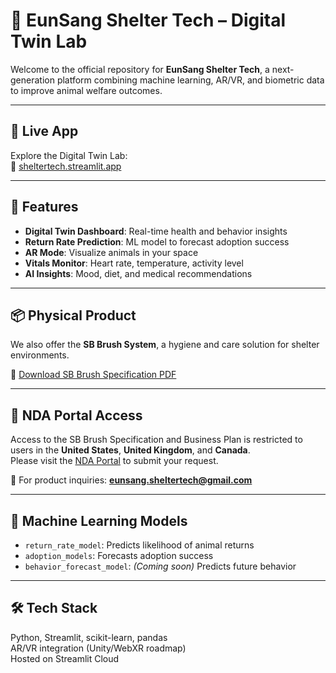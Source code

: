 # 🐾 EunSang Shelter Tech – Digital Twin Lab

Welcome to the official repository for **EunSang Shelter Tech**, a next-generation platform combining machine learning, AR/VR, and biometric data to improve animal welfare outcomes.

---

## 🚀 Live App  
Explore the Digital Twin Lab:  
🔗 [sheltertech.streamlit.app](https://sheltertech.streamlit.app)

---

## 🧠 Features  
- **Digital Twin Dashboard**: Real-time health and behavior insights  
- **Return Rate Prediction**: ML model to forecast adoption success  
- **AR Mode**: Visualize animals in your space  
- **Vitals Monitor**: Heart rate, temperature, activity level  
- **AI Insights**: Mood, diet, and medical recommendations  

---

## 📦 Physical Product  
We also offer the **SB Brush System**, a hygiene and care solution for shelter environments.

📄 [Download SB Brush Specification PDF](https://github.com/eunsang0815/shelter_tech/raw/main/return_rate_model/ProductSpecifiation_SB_Waterlox_Vet_Private_Use_Only_.pdf)

---

## 🔐 NDA Portal Access  
Access to the SB Brush Specification and Business Plan is restricted to users in the **United States**, **United Kingdom**, and **Canada**.  
Please visit the [NDA Portal](https://sheltertech.streamlit.app) to submit your request.

📧 For product inquiries: **eunsang.sheltertech@gmail.com**

---

## 🧬 Machine Learning Models  
- `return_rate_model`: Predicts likelihood of animal returns  
- `adoption_models`: Forecasts adoption success  
- `behavior_forecast_model`: *(Coming soon)* Predicts future behavior  

---

## 🛠️ Tech Stack  
Python, Streamlit, scikit-learn, pandas  
AR/VR integration (Unity/WebXR roadmap)  
Hosted on Streamlit Cloud
